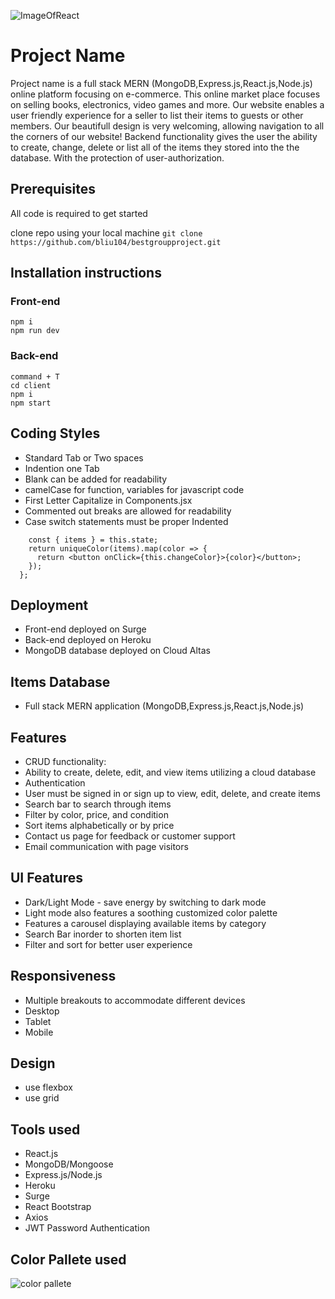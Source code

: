 ![ImageOfReact](https://upload.wikimedia.org/wikipedia/commons/thumb/a/a7/React-icon.svg/1024px-React-icon.svg.png)
# Project Name
Project name is a full stack MERN (MongoDB,Express.js,React.js,Node.js) online platform focusing on e-commerce. This online market place focuses on selling books, electronics, video games and more. Our website enables a user friendly experience for a seller to list their items to guests or other members. Our beautifull design is very welcoming, allowing navigation to all the corners of our website! Backend functionality gives the user the ability to create, change, delete or list all of the items they stored into the the database. With the protection of user-authorization.

## Prerequisites
All code is required to get started

 clone repo using your local machine
 ```git clone https://github.com/bliu104/bestgroupproject.git```
 ## Installation instructions
 ### Front-end
 ```cd brestgroupproject
 npm i
 npm run dev
 ```
 ### Back-end
 ```
 command + T
 cd client
 npm i
 npm start
```

## Coding Styles
- Standard Tab or Two spaces
- Indention one Tab
- Blank can be added for readability
- camelCase for function, variables for javascript code
- First Letter Capitalize in Components.jsx
- Commented out breaks are allowed for readability
- Case switch statements must be proper Indented

```createFilterColor = () => {
    const { items } = this.state;
    return uniqueColor(items).map(color => {
      return <button onClick={this.changeColor}>{color}</button>;
    });
  };
  ```

## Deployment
- Front-end deployed on Surge
- Back-end deployed on Heroku
- MongoDB database deployed on Cloud Altas

## Items Database 
- Full stack MERN application (MongoDB,Express.js,React.js,Node.js)

## Features
- CRUD functionality: 
- Ability to create, delete, edit, and view items utilizing a cloud database 
- Authentication 
- User must be signed in or sign up to view, edit, delete, and create items 
- Search bar to search through items 
- Filter by color, price, and condition
- Sort items alphabetically or by price
- Contact us page for feedback or customer support
- Email communication with page visitors 

## UI Features 
- Dark/Light Mode - save energy by switching to dark mode
- Light mode also features a soothing customized color palette 
- Features a carousel displaying available items by category 
- Search Bar inorder to shorten item list
- Filter and sort for better user experience

## Responsiveness
- Multiple breakouts to accommodate different devices
- Desktop
- Tablet
- Mobile

## Design
- use flexbox
- use grid

## Tools used 
- React.js 
- MongoDB/Mongoose 
- Express.js/Node.js
- Heroku 
- Surge 
- React Bootstrap
- Axios
- JWT Password Authentication

## Color Pallete used

![color pallete](https://i.imgur.com/XpEzQZtm.png)


